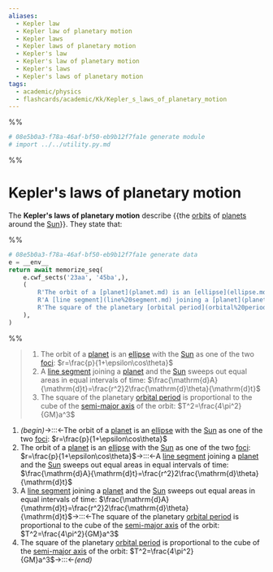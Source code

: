 ```yaml
---
aliases:
  - Kepler law
  - Kepler law of planetary motion
  - Kepler laws
  - Kepler laws of planetary motion
  - Kepler's law
  - Kepler's law of planetary motion
  - Kepler's laws
  - Kepler's laws of planetary motion
tags:
  - academic/physics
  - flashcards/academic/Kk/Kepler_s_laws_of_planetary_motion
---
```


%%
```Python
# 08e5b0a3-f78a-46af-bf50-eb9b12f7fa1e generate module
# import ../../utility.py.md
```
%%

# Kepler's laws of planetary motion

The __Kepler's laws of planetary motion__ describe {{the [orbits](Kepler%20orbit.md) of [planets](planet.md) around the [Sun](Sun.md)}}. They state that:

%%
```Python
# 08e5b0a3-f78a-46af-bf50-eb9b12f7fa1e generate data
e = __env__
return await memorize_seq(
	e.cwf_sects('23aa', '45ba',),
	(
		R'The orbit of a [planet](planet.md) is an [ellipse](ellipse.md) with the [Sun](Sun.md) as one of the two [foci](focus%20(geometry).md): $r=\frac{p}{1+\epsilon\cos\theta}$',
		R'A [line segment](line%20segment.md) joining a [planet](planet.md) and the [Sun](Sun.md) sweeps out equal areas in equal intervals of time: $\frac{\mathrm{d}A}{\mathrm{d}t}=\frac{r^2}2\frac{\mathrm{d}\theta}{\mathrm{d}t}$',
		R'The square of the planetary [orbital period](orbital%20period.md) is proportional to the cube of the [semi-major axis](semi-major%20and%20semi-minor%20axes.md) of the orbit: $T^2=\frac{4\pi^2}{GM}a^3$',
	),
)
```
%%

<!--08e5b0a3-f78a-46af-bf50-eb9b12f7fa1e generate section="23aa"--><!-- The following content is generated at 2023-05-08T00:49:20.940684+08:00. Any edits will be overridden! -->

> 1. The orbit of a [planet](planet.md) is an [ellipse](ellipse.md) with the [Sun](Sun.md) as one of the two [foci](focus%20(geometry).md): $r=\frac{p}{1+\epsilon\cos\theta}$
> 2. A [line segment](line%20segment.md) joining a [planet](planet.md) and the [Sun](Sun.md) sweeps out equal areas in equal intervals of time: $\frac{\mathrm{d}A}{\mathrm{d}t}=\frac{r^2}2\frac{\mathrm{d}\theta}{\mathrm{d}t}$
> 3. The square of the planetary [orbital period](orbital%20period.md) is proportional to the cube of the [semi-major axis](semi-major%20and%20semi-minor%20axes.md) of the orbit: $T^2=\frac{4\pi^2}{GM}a^3$

<!--/08e5b0a3-f78a-46af-bf50-eb9b12f7fa1e-->

<!--08e5b0a3-f78a-46af-bf50-eb9b12f7fa1e generate section="45ba"--><!-- The following content is generated at 2023-05-08T00:49:20.955735+08:00. Any edits will be overridden! -->

1. _(begin)_→:::←The orbit of a [planet](planet.md) is an [ellipse](ellipse.md) with the [Sun](Sun.md) as one of the two [foci](focus%20(geometry).md): $r=\frac{p}{1+\epsilon\cos\theta}$
2. The orbit of a [planet](planet.md) is an [ellipse](ellipse.md) with the [Sun](Sun.md) as one of the two [foci](focus%20(geometry).md): $r=\frac{p}{1+\epsilon\cos\theta}$→:::←A [line segment](line%20segment.md) joining a [planet](planet.md) and the [Sun](Sun.md) sweeps out equal areas in equal intervals of time: $\frac{\mathrm{d}A}{\mathrm{d}t}=\frac{r^2}2\frac{\mathrm{d}\theta}{\mathrm{d}t}$
3. A [line segment](line%20segment.md) joining a [planet](planet.md) and the [Sun](Sun.md) sweeps out equal areas in equal intervals of time: $\frac{\mathrm{d}A}{\mathrm{d}t}=\frac{r^2}2\frac{\mathrm{d}\theta}{\mathrm{d}t}$→:::←The square of the planetary [orbital period](orbital%20period.md) is proportional to the cube of the [semi-major axis](semi-major%20and%20semi-minor%20axes.md) of the orbit: $T^2=\frac{4\pi^2}{GM}a^3$
4. The square of the planetary [orbital period](orbital%20period.md) is proportional to the cube of the [semi-major axis](semi-major%20and%20semi-minor%20axes.md) of the orbit: $T^2=\frac{4\pi^2}{GM}a^3$→:::←_(end)_

<!--/08e5b0a3-f78a-46af-bf50-eb9b12f7fa1e-->
